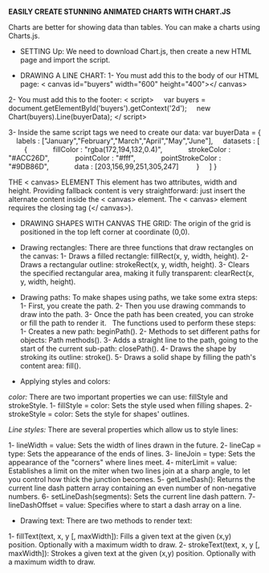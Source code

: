 **EASILY CREATE STUNNING ANIMATED CHARTS WITH CHART.JS**

Charts are better for showing data than tables. You can make a charts using Charts.js. 

* SETTING Up: 
We need to download Chart.js, then create a new HTML page and import the script.

* DRAWING A LINE CHART:
1- You must add this to the body of our HTML page:
< canvas id="buyers" width="600" height="400"></ canvas>

2- You must add this to the footer:
< script>
    var buyers = document.getElementById('buyers').getContext('2d');
    new Chart(buyers).Line(buyerData);
</ script>

3- Inside the same script tags we need to create our data:
var buyerData = {
    labels : ["January","February","March","April","May","June"],
    datasets : [
        {
            fillColor : "rgba(172,194,132,0.4)",
            strokeColor : "#ACC26D",
            pointColor : "#fff",
            pointStrokeColor : "#9DB86D",
            data : [203,156,99,251,305,247]
        }
    ]
}


THE < canvas> ELEMENT
This element has two attributes, width and height. Providing fallback content is very straightforward: just insert the alternate content inside the < canvas> element. The < canvas> element requires the closing tag (</ canvas>). 


* DRAWING SHAPES WITH CANVAS
THE GRID:
The origin of the grid is positioned in the top left corner at coordinate (0,0). 

* Drawing rectangles:
There are three functions that draw rectangles on the canvas:
1- Draws a filled rectangle:
fillRect(x, y, width, height).
2- Draws a rectangular outline:
strokeRect(x, y, width, height).
3- Clears the specified rectangular area, making it fully transparent:
clearRect(x, y, width, height). 

* Drawing paths:
To make shapes using paths, we take some extra steps:
1- First, you create the path.
2- Then you use drawing commands to draw into the path.
3- Once the path has been created, you can stroke or fill the path to render it.
 
The functions used to perform these steps:
1- Creates a new path:
beginPath().
2- Methods to set different paths for objects:
Path methods().
3- Adds a straight line to the path, going to the start of the current sub-path:
closePath().
4- Draws the shape by stroking its outline:
stroke().
5- Draws a solid shape by filling the path's content area:
fill().

* Applying styles and colors:

*color:*
There are two important properties we can use: fillStyle and strokeStyle.
1- fillStyle = color: Sets the style used when filling shapes.
2- strokeStyle = color: Sets the style for shapes' outlines.

*Line styles:*
There are several properties which allow us to style lines:

1- lineWidth = value: Sets the width of lines drawn in the future.
2- lineCap = type: Sets the appearance of the ends of lines.
3- lineJoin = type: Sets the appearance of the "corners" where lines meet.
4- miterLimit = value: Establishes a limit on the miter when two lines join at a sharp angle, to let you control how thick the junction becomes.
5- getLineDash(): Returns the current line dash pattern array containing an even number of non-negative numbers.
6- setLineDash(segments): Sets the current line dash pattern.
7- lineDashOffset = value: Specifies where to start a dash array on a line.

* Drawing text:
There are two methods to render text:

1- fillText(text, x, y [, maxWidth]): Fills a given text at the given (x,y) position. Optionally with a maximum width to draw.
2- strokeText(text, x, y [, maxWidth]): Strokes a given text at the given (x,y) position. Optionally with a maximum width to draw.